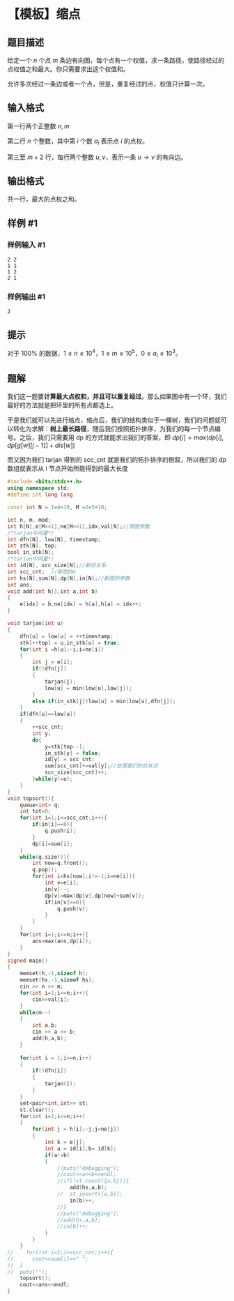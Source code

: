 # 【模板】缩点

## 题目描述

给定一个 $n$ 个点 $m$ 条边有向图，每个点有一个权值，求一条路径，使路径经过的点权值之和最大。你只需要求出这个权值和。

允许多次经过一条边或者一个点，但是，重复经过的点，权值只计算一次。

## 输入格式

第一行两个正整数 $n,m$

第二行 $n$ 个整数，其中第 $i$ 个数 $a_i$ 表示点 $i$ 的点权。

第三至 $m+2$ 行，每行两个整数 $u,v$，表示一条 $u\rightarrow v$ 的有向边。

## 输出格式

共一行，最大的点权之和。

## 样例 #1

### 样例输入 #1

```
2 2
1 1
1 2
2 1
```

### 样例输出 #1

```
2
```

## 提示

对于 $100\%$ 的数据，$1\le n \le 10^4$，$1\le m \le 10^5$，$0\le a_i\le 10^3$。

## 题解
我们这一题要**计算最大点权和，并且可以重复经过**。那么如果图中有一个环，我们最好的方法就是把环里的所有点都选上。

于是我们就可以先进行缩点，缩点后，我们的结构类似于一棵树，我们的问题就可以转化为求解：**树上最长路径**，随后我们按照拓扑排序，为我们的每一个节点编号。之后，我们只需要用 dp 的方式就能求出我们的答案，即 $dp[i]=max(dp[i],dp[g[w][j-1]]+dis[w])$

而又因为我们 tarjan 得到的 scc_cnt 就是我们的拓扑排序的倒叙，所以我们的 $dp$ 数组就表示从 i 节点开始所能得到的最大长度

```cpp
#include <bits/stdc++.h>
using namespace std;
#define int long long

const int N = 1e4+10, M =2e5+10;

int n, m, mod;
int h[N],e[M<<1],ne[M<<1],idx,val[N];//原图参数 
/*tarjan中间量*/
int dfn[N], low[N], timestamp;
int stk[N], top;
bool in_stk[N];
/*tarjan中间量*/
int id[N], scc_size[N];//新旧关系 
int scc_cnt;  //新图的n 
int hs[N],sum[N],dp[N],in[N];//新图的参数 
int ans; 
void add(int h[],int a,int b)
{
    e[idx] = b,ne[idx] = h[a],h[a] = idx++;
}

void tarjan(int u)
{
    dfn[u] = low[u] = ++timestamp;
    stk[++top] = u,in_stk[u] = true;
    for(int i =h[u];~i;i=ne[i])
    {
        int j = e[i];
        if(!dfn[j])
        {
            tarjan(j);
            low[u] = min(low[u],low[j]);
        }
        else if(in_stk[j])low[u] = min(low[u],dfn[j]);
    }
    if(dfn[u]==low[u])
    {
        ++scc_cnt;
        int y;
        do{
            y=stk[top--];
            in_stk[y] = false;
            id[y] = scc_cnt;
            sum[scc_cnt]+=val[y];//处理我们的合并点 
            scc_size[scc_cnt]++;
        }while(y!=u);
    }
}
void topsort(){
	queue<int> q;
	int tot=0;
	for(int i=1;i<=scc_cnt;i++){
		if(in[i]==0){
			q.push(i);
		}
		dp[i]=sum[i];
	}
	while(q.size()){
		int now=q.front();
		q.pop();
		for(int i=hs[now];i!=-1;i=ne[i]){
			int v=e[i];
			in[v]--;
			dp[v]=max(dp[v],dp[now]+sum[v]);
			if(in[v]==0){
				q.push(v);
			}
		}
	}
	for(int i=1;i<=n;i++){
		ans=max(ans,dp[i]);
	}
}
signed main()
{
    memset(h,-1,sizeof h);
    memset(hs,-1,sizeof hs);
    cin >> n >> m;
    for(int i=1;i<=n;i++){
    	cin>>val[i];
	}
    while(m--)
    {
        int a,b;
        cin >> a >> b;
        add(h,a,b);
    }
   
    for(int i = 1;i<=n;i++)
    {
        if(!dfn[i])
        {
            tarjan(i);
        }
    }
    set<pair<int,int>> st;
    st.clear();
    for(int i=1;i<=n;i++)
    {
        for(int j = h[i];~j;j=ne[j])
        {
            int k = e[j];
            int a = id[i],b= id[k];            
            if(a!=b)
            {
            	//puts("debugging");
            	//cout<<a<<b<<endl;
            	//if(!st.count({a,b})){
            		add(hs,a,b);
            	//	st.insert({a,b});
            		in[b]++;
				//}
            	//puts("debugging");
                //add(hs,a,b);
                //in[b]++;
            }
        }
    }
//    for(int i=1;i<=scc_cnt;i++){
//    	cout<<sum[i]<<" ";
//	}
//	puts("");
	topsort();
	cout<<ans<<endl;
}
```